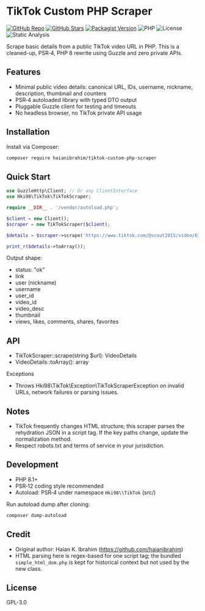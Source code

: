 # TikTok Custom PHP Scraper

[![GitHub Repo](https://img.shields.io/badge/GitHub-tiktok--scraper-black?logo=github)](https://github.com/haianibrahim/tiktok-scraper)
[![GitHub Stars](https://img.shields.io/github/stars/haianibrahim/tiktok-scraper)](https://github.com/haianibrahim/tiktok-scraper/stargazers)
[![Packagist Version](https://img.shields.io/packagist/v/haianibrahim/tiktok-scraper?color=%23008CFF&logo=packagist)](https://packagist.org/packages/haianibrahim/tiktok-scraper)
![PHP](https://img.shields.io/badge/PHP-%5E8.1-777BB4?logo=php)
![License](https://img.shields.io/badge/License-GPL--3.0-blue)
![Static Analysis](https://img.shields.io/badge/PSR-12-blueviolet)

Scrape basic details from a public TikTok video URL in PHP. This is a cleaned-up, PSR‑4, PHP 8 rewrite using Guzzle and zero private APIs.


## Features

- Minimal public video details: canonical URL, IDs, username, nickname, description, thumbnail and counters
- PSR‑4 autoloaded library with typed DTO output
- Pluggable Guzzle client for testing and timeouts
- No headless browser, no TikTok private API usage


## Installation

Install via Composer:

```bash
composer require haianibrahim/tiktok-custom-php-scraper
```


## Quick Start

```php
use GuzzleHttp\Client; // Or any ClientInterface
use Hki98\TikTok\TikTokScraper;

require __DIR__ . '/vendor/autoload.php';

$client = new Client();
$scraper = new TikTokScraper($client);

$details = $scraper->scrape('https://www.tiktok.com/@scout2015/video/6718335390845095173');

print_r($details->toArray());
```

Output shape:

- status: "ok"
- link
- user (nickname)
- username
- user_id
- video_id
- video_desc
- thumbnail
- views, likes, comments, shares, favorites


## API

- TikTokScraper::scrape(string $url): VideoDetails
- VideoDetails::toArray(): array

Exceptions
- Throws Hki98\\TikTok\\Exception\\TikTokScraperException on invalid URLs, network failures or parsing issues.


## Notes

- TikTok frequently changes HTML structure; this scraper parses the rehydration JSON in a script tag. If the key paths change, update the normalization method.
- Respect robots.txt and terms of service in your jurisdiction.


## Development

- PHP 8.1+
- PSR‑12 coding style recommended
- Autoload: PSR‑4 under namespace `Hki98\\TikTok` (src/)

Run autoload dump after cloning:

```bash
composer dump-autoload
```


## Credit

- Original author: Haian K. Ibrahim (https://github.com/haianibrahim)
- HTML parsing here is regex-based for one script tag; the bundled `simple_html_dom.php` is kept for historical context but not used by the new class.


## License

GPL-3.0
